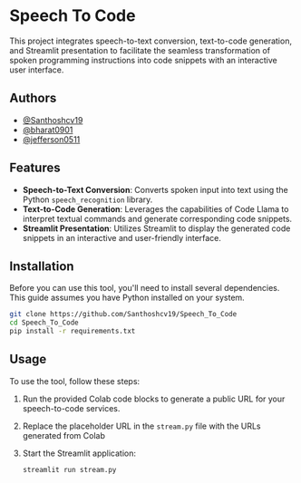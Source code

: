 
# Speech To Code

This project integrates speech-to-text conversion, text-to-code generation, and Streamlit presentation to facilitate the seamless transformation of spoken programming instructions into code snippets with an interactive user interface.


## Authors

- [@Santhoshcv19](https://github.com/Santhoshcv19)
- [@bharat0901](https://github.com/bharat0901)
- [@jefferson0511](https://github.com/jefferson0511)



## Features

- **Speech-to-Text Conversion**: Converts spoken input into text using the Python `speech_recognition` library.
- **Text-to-Code Generation**: Leverages the capabilities of Code Llama to interpret textual commands and generate corresponding code snippets.
- **Streamlit Presentation**: Utilizes Streamlit to display the generated code snippets in an interactive and user-friendly interface.


## Installation

Before you can use this tool, you'll need to install several dependencies. This guide assumes you have Python installed on your system.

```bash
git clone https://github.com/Santhoshcv19/Speech_To_Code
cd Speech_To_Code
pip install -r requirements.txt
```
    
## Usage

To use the tool, follow these steps:

1. Run the provided Colab code blocks to generate a public URL for your speech-to-code services.

2. Replace the placeholder URL in the `stream.py` file with the URLs generated from Colab

3. Start the Streamlit application:
    ```bash
   streamlit run stream.py
    ```
